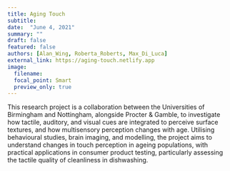```yaml
---
title: Aging Touch 
subtitle:
date:  "June 4, 2021"
summary: ""
draft: false
featured: false
authors: [Alan_Wing, Roberta_Roberts, Max_Di_Luca]
external_link: https://aging-touch.netlify.app
image:
  filename:
  focal_point: Smart
  preview_only: true
---
```




This research project is a collaboration between the Universities of Birmingham and Nottingham, alongside Procter & Gamble, to investigate how tactile, auditory, and visual cues are integrated to perceive surface textures, and how multisensory perception changes with age. Utilising behavioural studies, brain imaging, and modelling, the project aims to understand changes in touch perception in ageing populations, with practical applications in consumer product testing, particularly assessing the tactile quality of cleanliness in dishwashing.